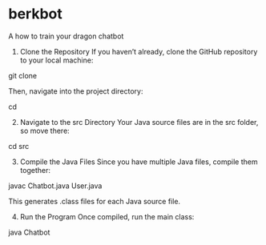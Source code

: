 # berkbot
A how to train your dragon chatbot

1. Clone the Repository
If you haven’t already, clone the GitHub repository to your local machine:

git clone <repository-url>

Then, navigate into the project directory:

cd <repository-folder>

2. Navigate to the src Directory
Your Java source files are in the src folder, so move there:

cd src

3. Compile the Java Files
Since you have multiple Java files, compile them together:

javac Chatbot.java User.java

This generates .class files for each Java source file.

4. Run the Program
Once compiled, run the main class:

java Chatbot
